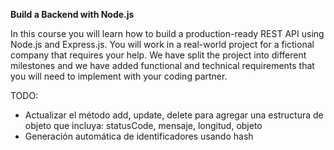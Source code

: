 **Build a Backend with Node.js**

In this course you will learn how to build a production-ready REST API using Node.js and Express.js. You will work in a real-world project for a fictional company that requires your help. We have split the project into different milestones and we have added functional and technical requirements that you will need to implement with your coding partner.

TODO:

* Actualizar el método add, update, delete para agregar una estructura de objeto que incluya: statusCode, mensaje, longitud, objeto
* Generación automática de identificadores usando hash